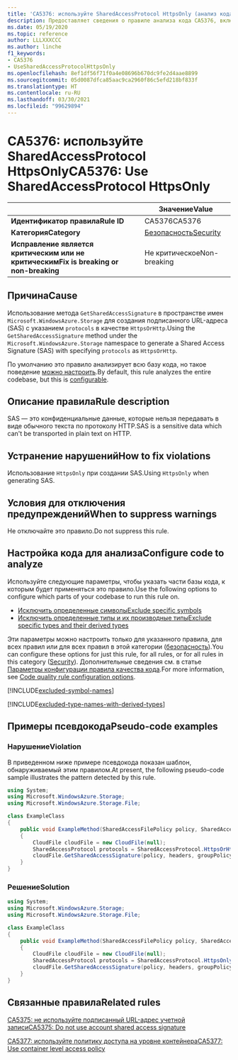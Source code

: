 ```yaml
---
title: 'CA5376: используйте SharedAccessProtocol HttpsOnly (анализ кода)'
description: Предоставляет сведения о правиле анализа кода CA5376, включая причины нарушений и способы их устранения, а также условия отключения правила.
ms.date: 05/19/2020
ms.topic: reference
author: LLLXXXCCC
ms.author: linche
f1_keywords:
- CA5376
- UseSharedAccessProtocolHttpsOnly
ms.openlocfilehash: 8ef1df56f71f0a4e08696b670dc9fe2d4aae8899
ms.sourcegitcommit: 05d0087dfca85aac9ca2960f86c5efd218bf833f
ms.translationtype: HT
ms.contentlocale: ru-RU
ms.lasthandoff: 03/30/2021
ms.locfileid: "99629894"
---
```

# <a name="ca5376-use-sharedaccessprotocol-httpsonly"></a><span data-ttu-id="9a1e8-103">CA5376: используйте SharedAccessProtocol HttpsOnly</span><span class="sxs-lookup"><span data-stu-id="9a1e8-103">CA5376: Use SharedAccessProtocol HttpsOnly</span></span>

| | <span data-ttu-id="9a1e8-104">Значение</span><span class="sxs-lookup"><span data-stu-id="9a1e8-104">Value</span></span> |
|-|-|
| <span data-ttu-id="9a1e8-105">**Идентификатор правила**</span><span class="sxs-lookup"><span data-stu-id="9a1e8-105">**Rule ID**</span></span> |<span data-ttu-id="9a1e8-106">CA5376</span><span class="sxs-lookup"><span data-stu-id="9a1e8-106">CA5376</span></span>|
| <span data-ttu-id="9a1e8-107">**Категория**</span><span class="sxs-lookup"><span data-stu-id="9a1e8-107">**Category**</span></span> |[<span data-ttu-id="9a1e8-108">Безопасность</span><span class="sxs-lookup"><span data-stu-id="9a1e8-108">Security</span></span>](security-warnings.md)|
| <span data-ttu-id="9a1e8-109">**Исправление является критическим или не критическим**</span><span class="sxs-lookup"><span data-stu-id="9a1e8-109">**Fix is breaking or non-breaking**</span></span> |<span data-ttu-id="9a1e8-110">Не критическое</span><span class="sxs-lookup"><span data-stu-id="9a1e8-110">Non-breaking</span></span>|

## <a name="cause"></a><span data-ttu-id="9a1e8-111">Причина</span><span class="sxs-lookup"><span data-stu-id="9a1e8-111">Cause</span></span>

<span data-ttu-id="9a1e8-112">Использование метода `GetSharedAccessSignature` в пространстве имен `Microsoft.WindowsAzure.Storage` для создания подписанного URL-адреса (SAS) с указанием `protocols` в качестве `HttpsOrHttp`.</span><span class="sxs-lookup"><span data-stu-id="9a1e8-112">Using the `GetSharedAccessSignature` method under the `Microsoft.WindowsAzure.Storage` namespace to generate a Shared Access Signature (SAS) with specifying `protocols` as `HttpsOrHttp`.</span></span>

<span data-ttu-id="9a1e8-113">По умолчанию это правило анализирует всю базу кода, но такое поведение [можно настроить](#configure-code-to-analyze).</span><span class="sxs-lookup"><span data-stu-id="9a1e8-113">By default, this rule analyzes the entire codebase, but this is [configurable](#configure-code-to-analyze).</span></span>

## <a name="rule-description"></a><span data-ttu-id="9a1e8-114">Описание правила</span><span class="sxs-lookup"><span data-stu-id="9a1e8-114">Rule description</span></span>

<span data-ttu-id="9a1e8-115">SAS — это конфиденциальные данные, которые нельзя передавать в виде обычного текста по протоколу HTTP.</span><span class="sxs-lookup"><span data-stu-id="9a1e8-115">SAS is a sensitive data which can't be transported in plain text on HTTP.</span></span>

## <a name="how-to-fix-violations"></a><span data-ttu-id="9a1e8-116">Устранение нарушений</span><span class="sxs-lookup"><span data-stu-id="9a1e8-116">How to fix violations</span></span>

<span data-ttu-id="9a1e8-117">Использование `HttpsOnly` при создании SAS.</span><span class="sxs-lookup"><span data-stu-id="9a1e8-117">Using `HttpsOnly` when generating SAS.</span></span>

## <a name="when-to-suppress-warnings"></a><span data-ttu-id="9a1e8-118">Условия для отключения предупреждений</span><span class="sxs-lookup"><span data-stu-id="9a1e8-118">When to suppress warnings</span></span>

<span data-ttu-id="9a1e8-119">Не отключайте это правило.</span><span class="sxs-lookup"><span data-stu-id="9a1e8-119">Do not suppress this rule.</span></span>

## <a name="configure-code-to-analyze"></a><span data-ttu-id="9a1e8-120">Настройка кода для анализа</span><span class="sxs-lookup"><span data-stu-id="9a1e8-120">Configure code to analyze</span></span>

<span data-ttu-id="9a1e8-121">Используйте следующие параметры, чтобы указать части базы кода, к которым будет применяться это правило.</span><span class="sxs-lookup"><span data-stu-id="9a1e8-121">Use the following options to configure which parts of your codebase to run this rule on.</span></span>

- [<span data-ttu-id="9a1e8-122">Исключить определенные символы</span><span class="sxs-lookup"><span data-stu-id="9a1e8-122">Exclude specific symbols</span></span>](#exclude-specific-symbols)
- [<span data-ttu-id="9a1e8-123">Исключить определенные типы и их производные типы</span><span class="sxs-lookup"><span data-stu-id="9a1e8-123">Exclude specific types and their derived types</span></span>](#exclude-specific-types-and-their-derived-types)

<span data-ttu-id="9a1e8-124">Эти параметры можно настроить только для указанного правила, для всех правил или для всех правил в этой категории ([безопасность](security-warnings.md)).</span><span class="sxs-lookup"><span data-stu-id="9a1e8-124">You can configure these options for just this rule, for all rules, or for all rules in this category ([Security](security-warnings.md)).</span></span> <span data-ttu-id="9a1e8-125">Дополнительные сведения см. в статье [Параметры конфигурации правила качества кода](../code-quality-rule-options.md).</span><span class="sxs-lookup"><span data-stu-id="9a1e8-125">For more information, see [Code quality rule configuration options](../code-quality-rule-options.md).</span></span>

[!INCLUDE[excluded-symbol-names](~/includes/code-analysis/excluded-symbol-names.md)]

[!INCLUDE[excluded-type-names-with-derived-types](~/includes/code-analysis/excluded-type-names-with-derived-types.md)]

## <a name="pseudo-code-examples"></a><span data-ttu-id="9a1e8-126">Примеры псевдокода</span><span class="sxs-lookup"><span data-stu-id="9a1e8-126">Pseudo-code examples</span></span>

### <a name="violation"></a><span data-ttu-id="9a1e8-127">Нарушение</span><span class="sxs-lookup"><span data-stu-id="9a1e8-127">Violation</span></span>

<span data-ttu-id="9a1e8-128">В приведенном ниже примере псевдокода показан шаблон, обнаруживаемый этим правилом.</span><span class="sxs-lookup"><span data-stu-id="9a1e8-128">At present, the following pseudo-code sample illustrates the pattern detected by this rule.</span></span>

```csharp
using System;
using Microsoft.WindowsAzure.Storage;
using Microsoft.WindowsAzure.Storage.File;

class ExampleClass
{
    public void ExampleMethod(SharedAccessFilePolicy policy, SharedAccessFileHeaders headers, string groupPolicyIdentifier, IPAddressOrRange ipAddressOrRange)
    {
        CloudFile cloudFile = new CloudFile(null);
        SharedAccessProtocol protocols = SharedAccessProtocol.HttpsOrHttp;
        cloudFile.GetSharedAccessSignature(policy, headers, groupPolicyIdentifier, protocols, ipAddressOrRange);
    }
}
```

### <a name="solution"></a><span data-ttu-id="9a1e8-129">Решение</span><span class="sxs-lookup"><span data-stu-id="9a1e8-129">Solution</span></span>

```csharp
using System;
using Microsoft.WindowsAzure.Storage;
using Microsoft.WindowsAzure.Storage.File;

class ExampleClass
{
    public void ExampleMethod(SharedAccessFilePolicy policy, SharedAccessFileHeaders headers, string groupPolicyIdentifier, IPAddressOrRange ipAddressOrRange)
    {
        CloudFile cloudFile = new CloudFile(null);
        SharedAccessProtocol protocols = SharedAccessProtocol.HttpsOnly;
        cloudFile.GetSharedAccessSignature(policy, headers, groupPolicyIdentifier, protocols, ipAddressOrRange);
    }
}
```

## <a name="related-rules"></a><span data-ttu-id="9a1e8-130">Связанные правила</span><span class="sxs-lookup"><span data-stu-id="9a1e8-130">Related rules</span></span>

[<span data-ttu-id="9a1e8-131">CA5375: не используйте подписанный URL-адрес учетной записи</span><span class="sxs-lookup"><span data-stu-id="9a1e8-131">CA5375: Do not use account shared access signature</span></span>](ca5375.md)

[<span data-ttu-id="9a1e8-132">CA5377: используйте политику доступа на уровне контейнера</span><span class="sxs-lookup"><span data-stu-id="9a1e8-132">CA5377: Use container level access policy</span></span>](ca5377.md)
